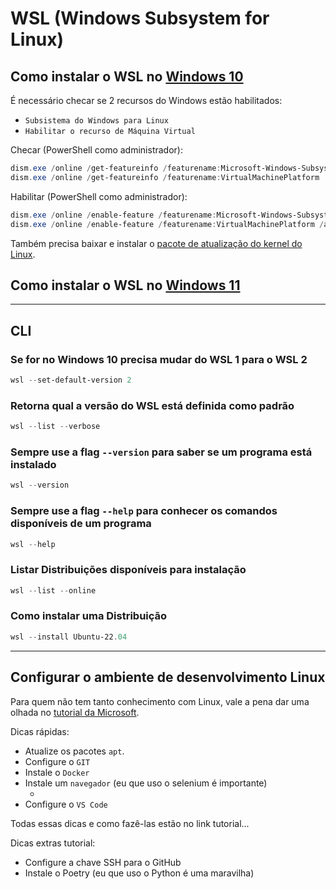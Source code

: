 # WSL (Windows Subsystem for Linux)

## Como instalar o WSL no [Windows 10](https://learn.microsoft.com/pt-br/windows/wsl/install-manual)

É necessário checar se 2 recursos do Windows estão habilitados:
* `Subsistema do Windows para Linux`
* `Habilitar o recurso de Máquina Virtual`
 
 Checar (PowerShell como administrador):

```powershell
dism.exe /online /get-featureinfo /featurename:Microsoft-Windows-Subsystem-Linux
dism.exe /online /get-featureinfo /featurename:VirtualMachinePlatform
```

Habilitar (PowerShell como administrador):

```powershell
dism.exe /online /enable-feature /featurename:Microsoft-Windows-Subsystem-Linux /all /norestart
dism.exe /online /enable-feature /featurename:VirtualMachinePlatform /all /norestart
```

Também precisa baixar e instalar o [pacote de atualização do kernel do Linux](https://wslstorestorage.blob.core.windows.net/wslblob/wsl_update_x64.msi).

## Como instalar o WSL no [Windows 11](https://learn.microsoft.com/pt-br/windows/wsl/install)

---

## CLI

### Se for no Windows 10 precisa mudar do WSL 1 para o WSL 2

```powershell
wsl --set-default-version 2
```

### Retorna qual a versão do WSL está definida como padrão

```powershell
wsl --list --verbose
```

### Sempre use a flag `--version` para saber se um programa está instalado

```powershell
wsl --version
```

### Sempre use a flag `--help` para conhecer os comandos disponíveis de um programa

```powershell
wsl --help
```

### Listar Distribuições disponíveis para instalação

```powershell
wsl --list --online
```

### Como instalar uma Distribuição

```powershell
wsl --install Ubuntu-22.04
```

---

## Configurar o ambiente de desenvolvimento Linux

Para quem não tem tanto conhecimento com Linux, vale a pena dar uma olhada no [tutorial da Microsoft](https://learn.microsoft.com/pt-br/windows/wsl/setup/environment#set-up-your-linux-username-and-password).

Dicas rápidas:
* Atualize os pacotes `apt`.
* Configure o `GIT`
* Instale o `Docker`
* Instale um `navegador` (eu que uso o selenium é importante)
  * [](./shell/)
* Configure o `VS Code`

Todas essas dicas e como fazê-las estão no link tutorial...

Dicas extras tutorial:
* Configure a chave SSH para o GitHub
* Instale o Poetry (eu que uso o Python é uma maravilha)
